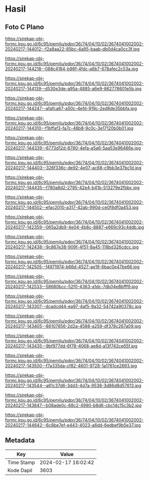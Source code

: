 # Hasil

## Foto C Plano

https://sirekap-obj-formc.kpu.go.id/6c95/pemilu/pdpr/36/74/04/10/02/3674041002002-20240217-144012--f2a8aa22-85bc-4a95-baab-db0d4ca0cc3f.jpg

https://sirekap-obj-formc.kpu.go.id/6c95/pemilu/pdpr/36/74/04/10/02/3674041002002-20240217-144218--088c4184-b96f-4fdc-a6b7-678afec2c53a.jpg

https://sirekap-obj-formc.kpu.go.id/6c95/pemilu/pdpr/36/74/04/10/02/3674041002002-20240217-144139--d530e3de-a95a-4885-a6e9-862778601e5b.jpg

https://sirekap-obj-formc.kpu.go.id/6c95/pemilu/pdpr/36/74/04/10/02/3674041002002-20240217-144247--afafca67-a50c-4efd-919c-2ed8de35bbfa.jpg

https://sirekap-obj-formc.kpu.go.id/6c95/pemilu/pdpr/36/74/04/10/02/3674041002002-20240217-144310--f1bffaf3-fa7c-48b8-9c0c-3e17120b0b01.jpg

https://sirekap-obj-formc.kpu.go.id/6c95/pemilu/pdpr/36/74/04/10/02/3674041002002-20240217-144339--6773d12d-8780-4efa-a5a6-5aa53e96486e.jpg

https://sirekap-obj-formc.kpu.go.id/6c95/pemilu/pdpr/36/74/04/10/02/3674041002002-20240217-144403--326f336c-de92-4e07-ac68-c9bb3e37bc1d.jpg

https://sirekap-obj-formc.kpu.go.id/6c95/pemilu/pdpr/36/74/04/10/02/3674041002002-20240217-144435--f780a8d2-2795-42e4-b41b-513279e2fbbc.jpg

https://sirekap-obj-formc.kpu.go.id/6c95/pemilu/pdpr/36/74/04/10/02/3674041002002-20240217-144502--efac2010-a317-42ab-990d-ce0f8df0a453.jpg

https://sirekap-obj-formc.kpu.go.id/6c95/pemilu/pdpr/36/74/04/10/02/3674041002002-20240217-142359--065a2db9-4e04-4b8c-8887-e669c93c4ddb.jpg

https://sirekap-obj-formc.kpu.go.id/6c95/pemilu/pdpr/36/74/04/10/02/3674041002002-20240217-142438--9c867e38-909f-4f51-8a45-118bd326cdcc.jpg

https://sirekap-obj-formc.kpu.go.id/6c95/pemilu/pdpr/36/74/04/10/02/3674041002002-20240217-142505--f4971974-b66d-4527-ae19-6bac0e47be66.jpg

https://sirekap-obj-formc.kpu.go.id/6c95/pemilu/pdpr/36/74/04/10/02/3674041002002-20240217-142533--58680bcc-52f0-4363-a1dc-7db04e8bfff9.jpg

https://sirekap-obj-formc.kpu.go.id/6c95/pemilu/pdpr/36/74/04/10/02/3674041002002-20240217-143307--dcadcd44-ea97-4af5-9a32-54742a90378c.jpg

https://sirekap-obj-formc.kpu.go.id/6c95/pemilu/pdpr/36/74/04/10/02/3674041002002-20240217-143405--86107856-2d2a-4588-a259-df378c267a09.jpg

https://sirekap-obj-formc.kpu.go.id/6c95/pemilu/pdpr/36/74/04/10/02/3674041002002-20240217-143435--9bf977dd-6f78-4068-ae8d-a13f742ce65f.jpg

https://sirekap-obj-formc.kpu.go.id/6c95/pemilu/pdpr/36/74/04/10/02/3674041002002-20240217-143500--f7a335da-cf82-4601-9728-1a1761ce2693.jpg

https://sirekap-obj-formc.kpu.go.id/6c95/pemilu/pdpr/36/74/04/10/02/3674041002002-20240217-143544--a61c37d6-3dd3-4d7a-9538-3d86d8d57613.jpg

https://sirekap-obj-formc.kpu.go.id/6c95/pemilu/pdpr/36/74/04/10/02/3674041002002-20240217-143847--b08ade0c-68c2-4990-b8d6-cbc14c15c3b2.jpg

https://sirekap-obj-formc.kpu.go.id/6c95/pemilu/pdpr/36/74/04/10/02/3674041002002-20240217-144642--6c8be7ef-e443-4023-a6dd-6edbef9b5e37.jpg


## Metadata

| Key        | Value               |
| ---------- | ------------------- |
| Time Stamp | 2024-02-17 16:02:42 |
| Kode Dapil | 3603                |




